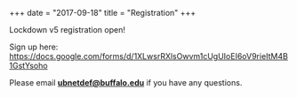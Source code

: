 +++
date = "2017-09-18"
title = "Registration"
+++

Lockdown v5 registration open!

Sign up here: https://docs.google.com/forms/d/1XLwsrRXlsOwvm1cUgUIoEI6oV9rieItM4B1GstYsoho

Please email **ubnetdef@buffalo.edu** if you have any questions.
